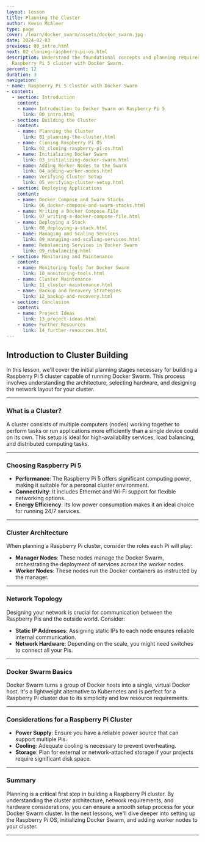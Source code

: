 ```yaml
---
layout: lesson
title: Planning the Cluster
author: Kevin McAleer
type: page
cover: /learn/docker_swarm/assets/docker_swarm.jpg
date: 2024-02-03
previous: 00_intro.html
next: 02_cloning-raspberry-pi-os.html
description: Understand the foundational concepts and planning required to build a
  Raspberry Pi 5 cluster with Docker Swarm.
percent: 12
duration: 3
navigation:
- name: Raspberry Pi 5 Cluster with Docker Swarm
- content:
  - section: Introduction
    content:
    - name: Introduction to Docker Swarm on Raspberry Pi 5
      link: 00_intro.html
  - section: Building the Cluster
    content:
    - name: Planning the Cluster
      link: 01_planning-the-cluster.html
    - name: Cloning Raspberry Pi OS
      link: 02_cloning-raspberry-pi-os.html
    - name: Initializing Docker Swarm
      link: 03_initializing-docker-swarm.html
    - name: Adding Worker Nodes to the Swarm
      link: 04_adding-worker-nodes.html
    - name: Verifying Cluster Setup
      link: 05_verifying-cluster-setup.html
  - section: Deploying Applications
    content:
    - name: Docker Compose and Swarm Stacks
      link: 06_docker-compose-and-swarm-stacks.html
    - name: Writing a Docker Compose File
      link: 07_writing-a-docker-compose-file.html
    - name: Deploying a Stack
      link: 08_deploying-a-stack.html
    - name: Managing and Scaling Services
      link: 09_managing-and-scaling-services.html
    - name: Rebalancing Services in Docker Swarm
      link: 09_rebalancing.html
  - section: Monitoring and Maintenance
    content:
    - name: Monitoring Tools for Docker Swarm
      link: 10_monitoring-tools.html
    - name: Cluster Maintenance
      link: 11_cluster-maintenance.html
    - name: Backup and Recovery Strategies
      link: 12_backup-and-recovery.html
  - section: Conclusion
    content:
    - name: Project Ideas
      link: 13_project-ideas.html
    - name: Further Resources
      link: 14_further-resources.html
---
```



## Introduction to Cluster Building

In this lesson, we'll cover the initial planning stages necessary for building a Raspberry Pi 5 cluster capable of running Docker Swarm. This process involves understanding the architecture, selecting hardware, and designing the network layout for your cluster.

---

### What is a Cluster?

A cluster consists of multiple computers (nodes) working together to perform tasks or run applications more efficiently than a single device could on its own. This setup is ideal for high-availability services, load balancing, and distributed computing tasks.

---

### Choosing Raspberry Pi 5

- **Performance**: The Raspberry Pi 5 offers significant computing power, making it suitable for a personal cluster environment.
- **Connectivity**: It includes Ethernet and Wi-Fi support for flexible networking options.
- **Energy Efficiency**: Its low power consumption makes it an ideal choice for running 24/7 services.

---

### Cluster Architecture

When planning a Raspberry Pi cluster, consider the roles each Pi will play:

- **Manager Nodes**: These nodes manage the Docker Swarm, orchestrating the deployment of services across the worker nodes.
- **Worker Nodes**: These nodes run the Docker containers as instructed by the manager.

---

### Network Topology

Designing your network is crucial for communication between the Raspberry Pis and the outside world. Consider:

- **Static IP Addresses**: Assigning static IPs to each node ensures reliable internal communication.
- **Network Hardware**: Depending on the scale, you might need switches to connect all your Pis.

---

### Docker Swarm Basics

Docker Swarm turns a group of Docker hosts into a single, virtual Docker host. It's a lightweight alternative to Kubernetes and is perfect for a Raspberry Pi cluster due to its simplicity and low resource requirements.

---

### Considerations for a Raspberry Pi Cluster

- **Power Supply**: Ensure you have a reliable power source that can support multiple Pis.
- **Cooling**: Adequate cooling is necessary to prevent overheating.
- **Storage**: Plan for external or network-attached storage if your projects require significant disk space.

---

### Summary

Planning is a critical first step in building a Raspberry Pi cluster. By understanding the cluster architecture, network requirements, and hardware considerations, you can ensure a smooth setup process for your Docker Swarm cluster. In the next lessons, we'll dive deeper into setting up the Raspberry Pi OS, initializing Docker Swarm, and adding worker nodes to your cluster.

---
